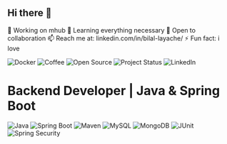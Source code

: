 ## Hi there 👋
🔭 Working on mhub
🌱 Learning everything necessary
👯 Open to collaboration
📫 Reach me at: linkedin.com/in/bilal-layache/
⚡ Fun fact: i love 

![Docker](https://img.shields.io/badge/Container-Docker-2496ED?logo=docker&logoColor=white)
![Coffee](https://img.shields.io/badge/Coffee%20-%20Love%20it%20☕-brown)
![Open Source](https://img.shields.io/badge/Open%20Source-Contributor-brightgreen?logo=github)
![Project Status](https://img.shields.io/badge/Project%20Status-In%20Progress-yellow)
![LinkedIn](https://img.shields.io/badge/Connect%20on-LinkedIn-0A66C2?logo=linkedin)

# Backend Developer | Java & Spring Boot

![Java](https://img.shields.io/badge/Code-Java-orange?logo=java&logoColor=white)
![Spring Boot](https://img.shields.io/badge/Framework-Spring%20Boot-brightgreen?logo=springboot&logoColor=white)
![Maven](https://img.shields.io/badge/Build-Maven-C71A36?logo=apachemaven&logoColor=white)
![MySQL](https://img.shields.io/badge/Database-MySQL-blue?logo=mysql&logoColor=white)
![MongoDB](https://img.shields.io/badge/Database-MongoDB-47A248?logo=mongodb&logoColor=white)
![JUnit](https://img.shields.io/badge/Testing-JUnit-25A162?logo=junit5&logoColor=white)
![Spring Security](https://img.shields.io/badge/Security-Spring%20Security-6DB33F?logo=springsecurity&logoColor=white)




